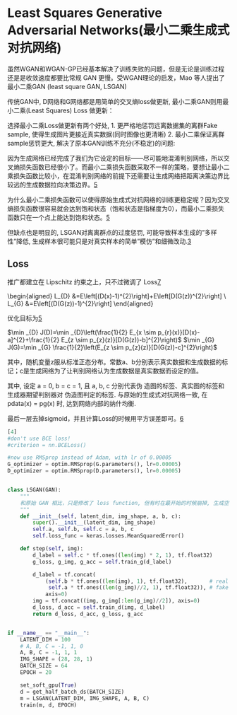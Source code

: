 

<!--
 * @version:
 * @Author:  StevenJokess https://github.com/StevenJokess
 * @Date: 2020-10-17 17:21:21
 * @LastEditors:  StevenJokess https://github.com/StevenJokess
 * @LastEditTime: 2020-12-29 20:09:14
 * @Description:
 * @TODO::
 * @Reference:
-->
# Least Squares Generative Adversarial Networks(最小二乘生成式对抗网络)

虽然WGAN和WGAN-GP已经基本解决了训练失败的问题，但是无论是训练过程还是是收敛速度都要比常规 GAN 更慢。受WGAN理论的启发，Mao 等人提出了最小二乘GAN (least square GAN, LSGAN)

传统GAN中, D网络和G网络都是用简单的交叉熵loss做更新, 最小二乘GAN则用最小二乘(Least Squares) Loss 做更新：

选择最小二乘Loss做更新有两个好处, 1. 更严格地惩罚远离数据集的离群Fake sample, 使得生成图片更接近真实数据(同时图像也更清晰) 2. 最小二乘保证离群sample惩罚更大, 解决了原本GAN训练不充分(不稳定)的问题:

因为生成网络已经完成了我们为它设定的目标——尽可能地混淆判别网络，所以交叉熵损失函数已经很小了。而最小二乘损失函数采取不一样的策略，要想让最小二乘损失函数比较小，在混淆判别网络的前提下还需要让生成网络把距离决策边界比较远的生成数据拉向决策边界。[5]

为什么最小二乘损失函数可以使得原始生成式对抗网络的训练更稳定呢？因为交叉熵损失函数很容易就会达到饱和状态（饱和状态是指梯度为0），而最小二乘损失函数只在一个点上能达到饱和状态。[5]

但缺点也是明显的, LSGAN对离离群点的过度惩罚, 可能导致样本生成的”多样性”降低, 生成样本很可能只是对真实样本的简单”模仿”和细微改动.[3]




## Loss

推广都建立在 Lipschitz 约束之上，只不过微调了 Loss[7]


\begin{aligned}
L_{D} &=E\left[(D(x)-1)^{2}\right]+E\left[D(G(z))^{2}\right] \\
L_{G} &=E\left[(D(G(z))-1)^{2}\right]
\end{aligned}


优化目标为[5]


$\min _{D} J(D)=\min _{D}\left(\frac{1}{2} E_{x \sim p_{r}(x)}[D(x)-a]^{2}+\frac{1}{2} E_{z \sim p_{z}(z)}[D(G(z))-b]^{2}\right)$
$\min _{G} J(G)=\min _{G} \frac{1}{2}\left(E_{z \sim p_{z}(z)}[D(G(z))-c]^{2}\right)$

其中，随机变量z服从标准正态分布。常数a、b分别表示真实数据和生成数据的标记；c是生成网络为了让判别网络认为生成数据是真实数据而设定的值。

其中, 设定 a = 0, b = c = 1, 且 a, b, c 分别代表伪 造图的标签、真实图的标签和生成器期望判别器对 伪造图判定的标签. 与原始的生成式对抗网络一致, 在 pdata(x) = pg(x) 时, 达到网络内部的纳什均衡.

最后一层去掉sigmoid，并且计算Loss的时候用平方误差即可。[6]

```py
[4]
#don't use BCE loss!
#criterion = nn.BCELoss()

#now use RMSprop instead of Adam, with lr of 0.00005
G_optimizer = optim.RMSprop(G.parameters(), lr=0.00005)
D_optimizer = optim.RMSprop(D.parameters(), lr=0.00005)


class LSGAN(GAN):
    """
    和原始 GAN 相比，只是修改了 loss function, 但有时在最开始的时候崩掉, 生成空白
    """
    def __init__(self, latent_dim, img_shape, a, b, c):
        super().__init__(latent_dim, img_shape)
        self.a, self.b, self.c = a, b, c
        self.loss_func = keras.losses.MeanSquaredError()

    def step(self, img):
        d_label = self.c * tf.ones((len(img) * 2, 1), tf.float32)
        g_loss, g_img, g_acc = self.train_g(d_label)

        d_label = tf.concat(
            (self.b * tf.ones((len(img), 1), tf.float32),       # real
             self.a * tf.ones((len(g_img)//2, 1), tf.float32)), # fake
            axis=0)
        img = tf.concat((img, g_img[:len(g_img)//2]), axis=0)
        d_loss, d_acc = self.train_d(img, d_label)
        return d_loss, d_acc, g_loss, g_acc


if __name__ == "__main__":
    LATENT_DIM = 100
    # A, B, C = -1, 1, 0
    A, B, C = -1, 1, 1
    IMG_SHAPE = (28, 28, 1)
    BATCH_SIZE = 64
    EPOCH = 20

    set_soft_gpu(True)
    d = get_half_batch_ds(BATCH_SIZE)
    m = LSGAN(LATENT_DIM, IMG_SHAPE, A, B, C)
    train(m, d, EPOCH)
```

[1]: https://arxiv.org/pdf/1611.04076.pdf
[2]: https://github.com/MorvanZhou/mnistGANs/blob/main/lsgan.py
[3]: http://nooverfit.com/wp/%E7%8B%AC%E5%AE%B6%EF%BD%9Cgan%E5%A4%A7%E7%9B%98%E7%82%B9%EF%BC%8C%E8%81%8A%E8%81%8A%E8%BF%99%E4%BA%9B%E5%B9%B4%E7%9A%84%E7%94%9F%E6%88%90%E5%AF%B9%E6%8A%97%E7%BD%91%E7%BB%9C-lsgan-wgan-cgan-info/
[4]: https://github.com/bentrevett/pytorch-generative-models/blob/master/3%20-%20LSGAN.ipynb
[5]: https://weread.qq.com/web/reader/d7032cd072021a59d7038afk28d32de024d28dd2c795c7f
[6]: https://github.com/scutan90/DeepLearning-500-questions/blob/master/ch07_%E7%94%9F%E6%88%90%E5%AF%B9%E6%8A%97%E7%BD%91%E7%BB%9C(GAN)/ch7.md
[7]: https://mp.weixin.qq.com/s?__biz=MzIwMTc4ODE0Mw==&mid=2247484880&idx=1&sn=4b2e976cc715c9fe2d022ff6923879a8&chksm=96e9da50a19e5346307b54f5ce172e355ccaba890aa157ce50fda68eeaccba6ea05425f6ad76&scene=21#wechat_redirect
